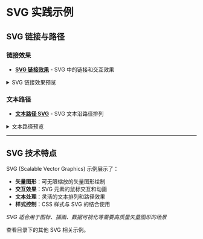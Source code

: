 # SVG 实践示例

## SVG 链接与路径

### 链接效果
- **[SVG 链接效果](/web/SVG/link-svg/link-svg.html)** - SVG 中的链接和交互效果

<details>
<summary>SVG 链接效果预览</summary>
<iframe src="/web/SVG/link-svg/link-svg.html" width="100%" height="350" frameborder="0"></iframe>
</details>

### 文本路径
- **[文本路径 SVG](/web/SVG/link-svg/text-path-svg.html)** - SVG 文本沿路径排列

<details>
<summary>文本路径预览</summary>
<iframe src="/web/SVG/link-svg/text-path-svg.html" width="100%" height="300" frameborder="0"></iframe>
</details>

---

## SVG 技术特点

SVG (Scalable Vector Graphics) 示例展示了：

- **矢量图形**：可无限缩放的矢量图形绘制
- **交互效果**：SVG 元素的鼠标交互和动画
- **文本处理**：灵活的文本排列和路径效果
- **样式控制**：CSS 样式与 SVG 的结合使用

*SVG 适合用于图标、插画、数据可视化等需要高质量矢量图形的场景*

查看目录下的其他 SVG 相关示例。